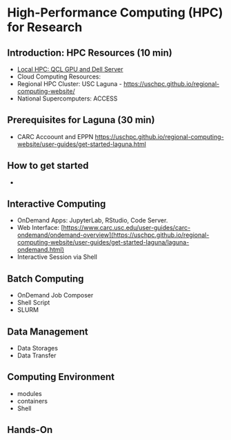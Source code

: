 # High-Performance Computing (HPC) for Research

## Introduction: HPC Resources (10 min)

- [Local HPC: QCL GPU and Dell Server](Introduction.md)
- Cloud Computing Resources:
- Regional HPC Cluster: USC Laguna - https://uschpc.github.io/regional-computing-website/
- National Supercomputers: ACCESS


## Prerequisites for Laguna (30 min)
- CARC Accoount and EPPN
 https://uschpc.github.io/regional-computing-website/user-guides/get-started-laguna.html

## How to get started 
- 

## Interactive Computing
- OnDemand Apps: JupyterLab, RStudio, Code Server.
- Web Interface: [https://www.carc.usc.edu/user-guides/carc-ondemand/ondemand-overview](https://uschpc.github.io/regional-computing-website/user-guides/get-started-laguna/laguna-ondemand.html)
- Interactive Session via Shell

## Batch Computing
- OnDemand Job Composer
- Shell Script
- SLURM

## Data Management
- Data Storages
- Data Transfer

## Computing Environment
- modules
- containers
- Shell

## Hands-On



